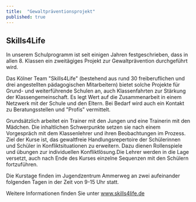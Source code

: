 ```yaml
---
title:  "Gewaltpräventionsprojekt"
published: true
---
```


## Skills4Life

In unserem Schulprogramm ist seit einigen Jahren festgeschrieben, dass in allen 8. Klassen ein zweitägiges Projekt zur Gewaltprävention durchgeführt wird. 

Das Kölner Team "Skills4Life" (bestehend aus rund 30 freiberuflichen und drei angestellten pädagogischen Mitarbeitern) bietet solche Projekte für Grund- und weiterführende Schulen an, auch Klassenfahrten zur Stärkung der Klassengemeinschaft. Es legt Wert auf die Zusammenarbeit in einem Netzwerk mit der Schule und den Eltern. Bei Bedarf wird auch ein Kontakt zu Beratungsstellen und "Profis" vermittelt.

Grundsätzlich arbeitet ein Trainer mit den Jungen und eine Trainerin mit den Mädchen. Die inhaltlichen Schwerpunkte setzen sie nach einem Vorgespräch mit dem Klassenlehrer und ihren Beobachtungen im Prozess. Ziel der Kurse ist, das gewaltfreie Handlungsrepertoire der Schülerinnen und Schüler in Konfliktsituationen zu erweitern. Dazu dienen Rollenspiele und übungen zur individuellen Konfliktlösung.Die Lehrer werden in die Lage versetzt, auch nach Ende des Kurses einzelne Sequenzen mit den Schülern fortzuführen.

Die Kurstage finden im Jugendzentrum Ammerweg an zwei aufeinander folgenden Tagen in der Zeit von 9-15 Uhr statt.

Weitere Informationen finden Sie unter www.skills4life.de